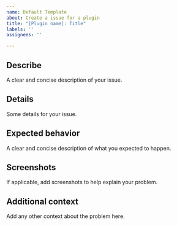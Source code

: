 ```yaml
---
name: Default Template
about: Create a issue for a plugin
title: "[Plugin name]: Title"
labels: ''
assignees: ''

---
```


## Describe
A clear and concise description of your issue.

## Details
Some details for your issue.

## Expected behavior
A clear and concise description of what you expected to happen.

## Screenshots
If applicable, add screenshots to help explain your problem.

## Additional context
Add any other context about the problem here.
